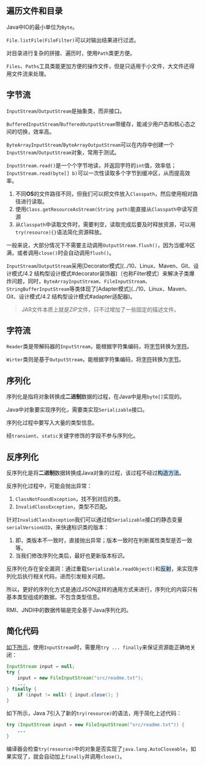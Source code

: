 ## 遍历文件和目录

Java中IO的最小单位为`Byte`。

`File.listFile(FileFilter)`可以对输出结果进行过滤。

对目录进行复杂的拼接、遍历时，使用`Path`类更方便。

`Files`、`Paths`工具类能更加方便的操作文件，但是只适用于小文件，大文件还得用文件流来处理。



## 字节流

`InputStream`/`OutputStream`是抽象类，而非接口。

`BufferedInputStream`/`BufferedOutputStream`带缓存，能减少用户态和核心态之间的切换，效率高。

`ByteArrayInputStream`/`ByteArrayOutputStream`可以在内存中创建一个`InputStream`/`OutputStream`对象，常用于测试。

`InputStream.read()`是一个个字节地读，并返回字符的`int`值，效率低；`InputStream.read(byte[] b)`可以一次性读取多个字节到缓冲区，从而提高效率。

1. 不同**OS**的文件路径不同，但我们可以把文件放入`Classpath`，然后使用相对路径进行读取。
2. 使用`Class.getResourceAsStream(String path)`能直接从`Classpath`中读写资源
3. 从`Classpath`中读取文件时，需要判空，读取完成后要及时释放资源，可以用`try(resource){}`语法简化资源释放。

一般来说，大部分情况下不需要主动调用`OutputStream.flush()`，因为当缓冲区满，或者调用`close()`时会自动调用`flush()`。

`InputStream`/`OutputStream`采用[Decorator模式](../10、Linux、Maven、Git、设计模式/4.2 结构型设计模式#decorator装饰器)（也称Filter模式）来解决子类爆炸问题，同时，`ByteArrayInputStream`、`FileInputStream`、`StringBufferInputStream`等类体现了[Adapter模式](../10、Linux、Maven、Git、设计模式/4.2 结构型设计模式#adapter适配器)。

> JAR文件本质上就是ZIP文件，只不过增加了一些固定的描述文件。



## 字符流

`Reader`类是带解码器的`InputStream`，能根据字符集编码，将<u>字节</u>转换为<u>字符</u>。

`Wirter`类则是基于`OutputStream`，能根据字符集编码，将<u>字符</u>转换为<u>字节</u>。



## 序列化

序列化是指将对象转换成**二进制**数据的过程，在Java中是用`byte[]`实现的。

Java中对象要实现序列化，需要类实现`Serializable`接口。

序列化过程中要写入大量的类型信息。

经`transient`、`static`关键字修饰的字段不参与序列化。



## 反序列化

反序列化是将**二进制**数据转换成Java对象的过程，该过程不经过<span style=background:#c2e2ff>构造方法</span>。

反序列化过程中，可能会抛出异常：

1. `ClassNotFoundException`，找不到对应的类。
2. `InvalidClassException`，类型不匹配。

针对`InvalidClassException`我们可以通过给`Serializable`接口的静态变量`serialVersionUID`，来快速标识类的版本：

1. 即，类版本不一致时，直接抛出异常；版本一致时在判断属性类型是否一致等。
2. 当我们修改序列化类后，最好也更新版本标识。

反序列化存在安全漏洞：通过重载`Serializable.readObject()`和<span style=background:#c2e2ff>反射</span>，来实现序列化后执行相关代码，进而引发相关问题。

所以，更好的序列化方式是通过JSON这样的通用方式来进行，序列化的内容只有基本类型组成的数据，不包含类型信息。

RMI、JNDI中的数据传输是完全基于Java序列化的。



## 简化代码

[如下所示](https://www.liaoxuefeng.com/wiki/1252599548343744/1298069163343905)，使用`InputStream`时，需要用`try ... finally`来保证资源能正确地关闭：

```java
InputStream input = null;
try {
	input = new FileInputStream("src/readme.txt");
    ...
} finally {
	if (input != null) { input.close(); }
}
```

如下所示，Java 7引入了新的`try(resource)`的语法，用于简化上述代码：

```java
try (InputStream input = new FileInputStream("src/readme.txt")) {
	...
}
```

编译器会检查`try(resource)`中的对象是否实现了`java.lang.AutoCloseable`，如果实现了，就会自动加上`finally`并调用`close()`。